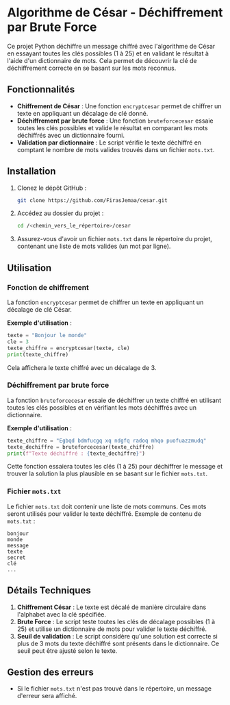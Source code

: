 
# Algorithme de César - Déchiffrement par Brute Force

Ce projet Python déchiffre un message chiffré avec l'algorithme de César en essayant toutes les clés possibles (1 à 25) et en validant le résultat à l'aide d'un dictionnaire de mots. Cela permet de découvrir la clé de déchiffrement correcte en se basant sur les mots reconnus.

## Fonctionnalités

- **Chiffrement de César** : Une fonction `encryptcesar` permet de chiffrer un texte en appliquant un décalage de clé donné.
- **Déchiffrement par brute force** : Une fonction `bruteforcecesar` essaie toutes les clés possibles et valide le résultat en comparant les mots déchiffrés avec un dictionnaire fourni.
- **Validation par dictionnaire** : Le script vérifie le texte déchiffré en comptant le nombre de mots valides trouvés dans un fichier `mots.txt`.

## Installation

1. Clonez le dépôt GitHub :

   ```bash
   git clone https://github.com/FirasJemaa/cesar.git
   ```

2. Accédez au dossier du projet :

   ```bash
   cd /<chemin_vers_le_répertoire>/cesar
   ```

3. Assurez-vous d'avoir un fichier `mots.txt` dans le répertoire du projet, contenant une liste de mots valides (un mot par ligne).

## Utilisation

### Fonction de chiffrement

La fonction `encryptcesar` permet de chiffrer un texte en appliquant un décalage de clé César. 

**Exemple d'utilisation** :

```python
texte = "Bonjour le monde"
cle = 3
texte_chiffre = encryptcesar(texte, cle)
print(texte_chiffre)
```

Cela affichera le texte chiffré avec un décalage de 3.

### Déchiffrement par brute force

La fonction `bruteforcecesar` essaie de déchiffrer un texte chiffré en utilisant toutes les clés possibles et en vérifiant les mots déchiffrés avec un dictionnaire.

**Exemple d'utilisation** :

```python
texte_chiffre = "Egbqd bdmfucgq xq ndgfq radoq mhqo puofuazzmudq"
texte_dechiffre = bruteforcecesar(texte_chiffre)
print(f"Texte déchiffré : {texte_dechiffre}")
```

Cette fonction essaiera toutes les clés (1 à 25) pour déchiffrer le message et trouver la solution la plus plausible en se basant sur le fichier `mots.txt`.

### Fichier `mots.txt`

Le fichier `mots.txt` doit contenir une liste de mots communs. Ces mots seront utilisés pour valider le texte déchiffré. Exemple de contenu de `mots.txt` :

```
bonjour
monde
message
texte
secret
clé
...
```

## Détails Techniques

1. **Chiffrement César** : Le texte est décalé de manière circulaire dans l'alphabet avec la clé spécifiée.
2. **Brute Force** : Le script teste toutes les clés de décalage possibles (1 à 25) et utilise un dictionnaire de mots pour valider le texte déchiffré.
3. **Seuil de validation** : Le script considère qu'une solution est correcte si plus de 3 mots du texte déchiffré sont présents dans le dictionnaire. Ce seuil peut être ajusté selon le texte.

## Gestion des erreurs

- Si le fichier `mots.txt` n'est pas trouvé dans le répertoire, un message d'erreur sera affiché.
